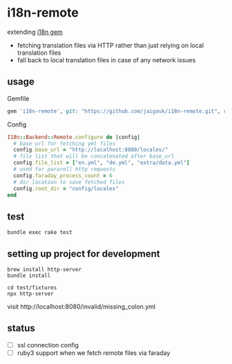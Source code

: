 # i18n-remote

extending [i18n gem](https://github.com/ruby-i18n/i18n)

- fetching translation files via HTTP rather than just relying on local translation files
- fall back to local translation files in case of any network issues

## usage

Gemfile

```ruby
gem 'i18n-remote', git: "https://github.com/jaigouk/i18n-remote.git", require: 'i18n/backend/remote'
```

Config

```ruby
I18n::Backend::Remote.configure do |config|
  # base url for fetching yml files
  config.base_url = "http://localhost:8080/locales/"
  # file list that will be concatenated after base_url
  config.file_list = ["en.yml", "de.yml", "extra/data.yml"]
  # used for pararell http requests
  config.faraday_process_count = 6
  # dir location to save fetched files
  config.root_dir = "config/locales"
end
```

## test

```
bundle exec rake test
```

## setting up project for development

```
brew install http-server
bundle install

cd test/fixtures
npx http-server
```

visit http://localhost:8080/invalid/missing_colon.yml

## status

- [ ] ssl connection config
- [ ] ruby3 support when we fetch remote files via faraday
